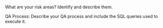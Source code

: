 What are your risk areas? Identify and describe them.




QA Process:
Describe your QA process and include the SQL queries used to execute it.
